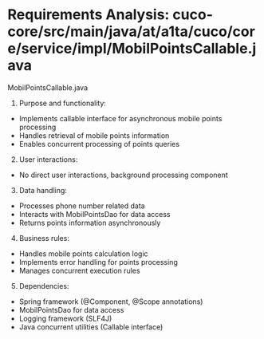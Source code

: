 # Requirements Analysis: cuco-core/src/main/java/at/a1ta/cuco/core/service/impl/MobilPointsCallable.java

MobilPointsCallable.java
1. Purpose and functionality:
- Implements callable interface for asynchronous mobile points processing
- Handles retrieval of mobile points information
- Enables concurrent processing of points queries

2. User interactions:
- No direct user interactions, background processing component

3. Data handling:
- Processes phone number related data
- Interacts with MobilPointsDao for data access
- Returns points information asynchronously

4. Business rules:
- Handles mobile points calculation logic
- Implements error handling for points processing
- Manages concurrent execution rules

5. Dependencies:
- Spring framework (@Component, @Scope annotations)
- MobilPointsDao for data access
- Logging framework (SLF4J)
- Java concurrent utilities (Callable interface)